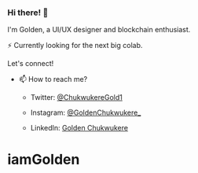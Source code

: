 ### Hi there! 👋

I'm Golden, a UI/UX designer and blockchain enthusiast.
 
⚡ Currently looking for the next big colab.

Let's connect!


- 📫 How to reach me?
  - Twitter: [@ChukwukereGold1](https://www.twitter.com/ChukwukereGold1)

  - Instagram: [@GoldenChukwukere_](https://www.instagram.com/GoldenChukwukere_)

  - LinkedIn: [Golden Chukwukere](https://www.linkedin.com/in/golden-chukwukere)


# iamGolden
